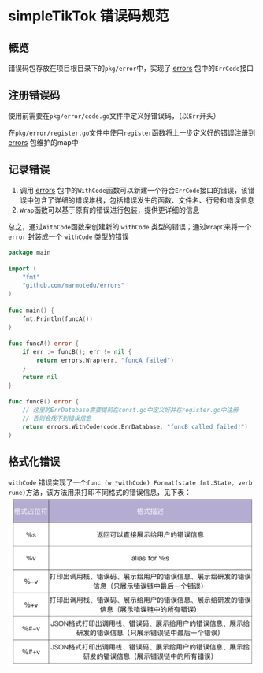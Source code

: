 # simpleTikTok 错误码规范

## 概览
错误码包存放在项目根目录下的`pkg/error`中，实现了 [errors](https://github.com/marmotedu/errors) 包中的`ErrCode`接口

## 注册错误码
使用前需要在`pkg/error/code.go`文件中定义好错误码，（以`Err`开头）

在`pkg/error/register.go`文件中使用`register`函数将上一步定义好的错误注册到 [errors](https://github.com/marmotedu/errors) 包维护的map中

## 记录错误
1. 调用 [errors](https://github.com/marmotedu/errors) 包中的`WithCode`函数可以新建一个符合`ErrCode`接口的错误，该错误中包含了详细的错误堆栈，包括错误发生的函数、文件名、行号和错误信息
2. `Wrap`函数可以基于原有的错误进行包装，提供更详细的信息

总之，通过`WithCode`函数来创建新的 `withCode` 类型的错误；通过`WrapC`来将一个 `error` 封装成一个 `withCode` 类型的错误
```go
package main

import (
	"fmt"
	"github.com/marmotedu/errors"
)

func main() {
	fmt.Println(funcA())
}

func funcA() error {
	if err := funcB(); err != nil {
		return errors.Wrap(err, "funcA failed")
	}
	return nil
}

func funcB() error {
	// 这里的ErrDatabase需要提前在const.go中定义好并在register.go中注册
	// 否则会找不到错误信息
    return errors.WithCode(code.ErrDatabase, "funcB called failed!")
}
```
## 格式化错误
`withCode` 错误实现了一个`func (w *withCode) Format(state fmt.State, verb rune)`方法，该方法用来打印不同格式的错误信息，见下表：
![img.png](img.png)